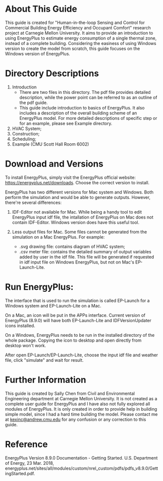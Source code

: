# About This Guide

This guide is created for "Human-in-the-loop Sensing and Control for Commercial Building Energy Efficiency and Occupant Comfort" research project at Carnegie Mellon University. It aims to provide an introduction to using EnergyPlus to estimate energy consumption of a single thermal zone, instead of a complete building. Considering the easiness of using Windows version to create the model from scratch, this guide focuses on the Windows version of EnergyPlus. 

# Directory Descriptions

1. Introduction
   - There are two files in this directory. The pdf file provides detailed description, while the power point can be referred to as an outline of the pdf guide.
   - This guide include introduction to basics of EnergyPlus. It also includes a description of the overall building scheme of an EnergyPlus model. For more detailed descriptions of specific step or for an example, please see Example directory.
1. HVAC System;
2. Construction;
3. Scheduling;
4. Example (CMU Scott Hall Room 6002)

# Download and Versions

To install EnergyPlus, simply visit the EnergyPlus official website: https://energyplus.net/downloads. Choose the correct version to install.

EnergyPlus has two different versions for Mac system and Windows. Both perform the simulation and would be able to generate outputs. However, there're several differences:

1. IDF-Editor not available for Mac. While being a handy tool to edit EnergyPlus input idf file, the intallation of EnergyPlus on Mac does not contain IDF-Editor. Windows version does have this useful tool.

2. Less output files for Mac. Some files cannot be generated from the simulation on a Mac EnergyPlus. For example:
   - .svg drawing file: contains diagram of HVAC system;
   - .csv meter file: contains the detailed summary of output variables added by user in the idf file. This file will be generated if requested in idf input file on Windows EnergyPlus, but not on Mac's EP-Launch-Lite.

# Run EnergyPlus:

The interface that is used to run the simulation is called EP-Launch for a Windows system and EP-Launch-Lite on a Mac. 

On a Mac, an icon will be put in the APPs interface. Current version of EnergyPlus (8.9.0) will have both EP-Launch-Lite and IDFVersionUpdater icons installed. 

On a Windows, EnergyPlus needs to be run in the installed directory of the whole package. Copying the icon to desktop and open directly from desktop won't work. 

After open EP-Launch/EP-Launch-Lite, choose the input idf file and weather file, click "simulate" and wait for result.

# Further Information

This guide is created by Sally Chen from Civil and Environmental Engineering department at Carnegie Mellon University. It is not created as a complete user guide for EnergyPlus and I have also not fully explored all modules of EnergyPlus. It is only created in order to provide help in building simple model, since I had a hard time building the model. Please contact me at kexinc@andrew.cmu.edu for any confusion or any correction to this guide.

# Reference

EnergyPlus Version 8.9.0 Documentation - Getting Started. U.S. Department of Energy, 23 Mar. 2018, energyplus.net/sites/all/modules/custom/nrel_custom/pdfs/pdfs_v8.9.0/GettingStarted.pdf. 
